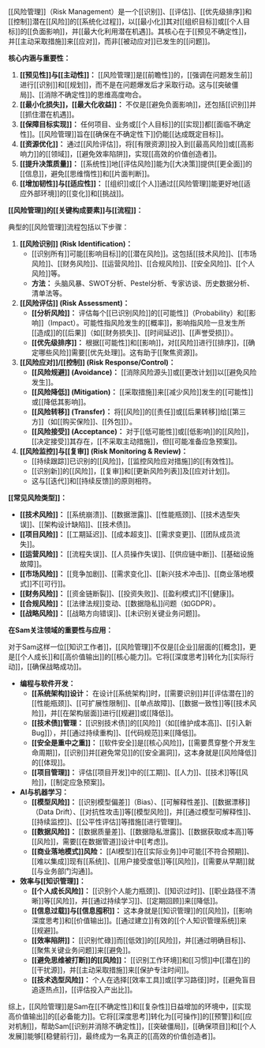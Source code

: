 [[风险管理]]（Risk Management）是一个[[识别]]、[[评估]]、[[优先级排序]]和[[控制]]潜在[[风险]]的[[系统化过程]]，以[[最小化]]其对[[组织目标]]或[[个人目标]]的[[负面影响]]，并[[最大化利用潜在机遇]]。其核心在于[[预见不确定性]]，并[[主动采取措施]]来[[应对]]，而非[[被动应对]]已发生的[[问题]]。

**核心内涵与重要性：**

1.  **[[预见性]]与[[主动性]]：** [[风险管理]]是[[前瞻性]]的，[[强调在问题发生前]]进行[[识别]]和[[规划]]，而不是在问题爆发后才采取行动。这与[[突破僵局]]、[[消除不确定性]]的思维高度吻合。
2.  **[[最小化损失]]，[[最大化收益]]：** 不仅是[[避免负面影响]]，还包括[[识别]]并[[抓住潜在机遇]]。
3.  **[[保障目标实现]]：** 任何项目、业务或[[个人目标]]的[[实现]]都[[面临不确定性]]。[[风险管理]]旨在[[确保在不确定性下]]仍能[[达成既定目标]]。
4.  **[[资源优化]]：** 通过[[风险评估]]，将[[有限资源]]投入到[[最高风险]]或[[高影响力]]的[[领域]]，[[避免效率陷阱]]，实现[[高效的价值创造者]]。
5.  **[[提升决策质量]]：** [[系统性]]地[[评估风险]]能为[[大决策]]提供[[更全面]]的[[信息]]，避免[[思维惰性]]和[[片面判断]]。
6.  **[[增加韧性]]与[[适应性]]：** [[组织]]或[[个人]]通过[[风险管理]]能更好地[[适应外部环境]]的[[变化]]和[[挑战]]。

**[[风险管理]]的[[关键构成要素]]与[[流程]]：**

典型的[[风险管理]]流程包括以下步骤：

1.  **[[风险识别]] (Risk Identification)：**
    *   [[识别所有]]可能[[影响目标]]的[[潜在风险]]。这包括[[技术风险]]、[[市场风险]]、[[财务风险]]、[[运营风险]]、[[合规风险]]、[[安全风险]]、[[个人风险]]等。
    *   **方法：** 头脑风暴、SWOT分析、Pestel分析、专家访谈、历史数据分析、清单法等。
2.  **[[风险评估]] (Risk Assessment)：**
    *   **[[分析风险]]：** 评估每个[[已识别风险]]的[[可能性]]（Probability）和[[影响]]（Impact）。可能性指风险发生的[[概率]]，影响指风险一旦发生所[[造成]]的[[后果]]（如[[财务损失]]、[[时间延迟]]、[[声誉受损]]）。
    *   **[[优先级排序]]：** 根据[[可能性]]和[[影响]]，对[[风险]]进行[[排序]]，[[确定哪些风险]]需要[[优先处理]]。这有助于[[聚焦资源]]。
3.  **[[风险应对]]/[[控制]] (Risk Response/Control)：**
    *   **[[风险规避]] (Avoidance)：** [[消除风险源头]]或[[更改计划]]以[[避免风险发生]]。
    *   **[[风险降低]] (Mitigation)：** [[采取措施]]来[[减少风险]]发生的[[可能性]]或[[降低其影响]]。
    *   **[[风险转移]] (Transfer)：** 将[[风险]]的[[责任]]或[[后果转移]]给[[第三方]]（如[[购买保险]]、[[外包]]）。
    *   **[[风险接受]] (Acceptance)：** 对于[[低可能性]]或[[低影响]]的[[风险]]，[[决定接受]]其存在，[[不采取主动措施]]，但[[可能准备应急预案]]。
4.  **[[风险监控]]与[[复审]] (Risk Monitoring & Review)：**
    *   [[持续跟踪]]已识别的[[风险]]，[[监控风险应对措施]]的[[有效性]]。
    *   [[识别新]]的[[风险]]，[[复审]]和[[更新风险列表]]及[[应对计划]]。
    *   这与[[迭代]]和[[持续反馈]]的原则相符。

**[[常见风险类型]]：**

*   **[[技术风险]]：** [[系统崩溃]]、[[数据泄露]]、[[性能瓶颈]]、[[技术选型失误]]、[[架构设计缺陷]]、[[技术债]]。
*   **[[项目风险]]：** [[工期延迟]]、[[成本超支]]、[[需求变更]]、[[团队成员流失]]。
*   **[[运营风险]]：** [[流程失误]]、[[人员操作失误]]、[[供应链中断]]、[[基础设施故障]]。
*   **[[市场风险]]：** [[竞争加剧]]、[[需求变化]]、[[新兴技术冲击]]、[[商业落地模式]]不[[可行]]。
*   **[[财务风险]]：** [[资金链断裂]]、[[投资失败]]、[[盈利模式]]不[[健康]]。
*   **[[合规风险]]：** [[法律法规]]变动、[[数据隐私]]问题（如GDPR）。
*   **[[战略风险]]：** [[战略方向错误]]、[[未识别关键业务问题]]。

**在Sam关注领域的重要性与应用：**

对于Sam这样一位[[知识工作者]]，[[风险管理]]不仅是[[企业]]层面的[[概念]]，更是[[个人成长]]和[[高价值输出]]的[[核心能力]]。它将[[深度思考]]转化为[[实际行动]]，[[确保战略成功]]。

*   **编程与软件开发：**
    *   **[[系统架构]]设计：** 在设计[[系统架构]]时，[[需要识别]]并[[评估潜在]]的[[性能瓶颈]]、[[可扩展性限制]]、[[单点故障]]、[[数据一致性]]等[[技术风险]]，并[[在架构层面]]进行[[规避]]或[[降低]]。
    *   **[[技术债]]管理：** [[识别技术债]]的[[风险]]（如[[维护成本高]]、[[引入新Bug]]），并[[通过持续重构]]、[[代码规范]]来[[降低]]。
    *   **[[安全是重中之重]]：** [[软件安全]]是[[核心风险]]，[[需要贯穿整个开发生命周期]]，[[识别]]并[[避免常见]]的[[安全漏洞]]，这本身就是[[风险降低]]的[[体现]]。
    *   **[[项目管理]]：** 评估[[项目开发]]中的[[工期]]、[[人力]]、[[技术]]等[[风险]]，[[制定应急预案]]。
*   **AI与机器学习：**
    *   **[[模型风险]]：** [[识别模型偏差]]（Bias）、[[可解释性差]]、[[数据漂移]]（Data Drift）、[[对抗性攻击]]等[[模型风险]]，并[[通过模型可解释性]]、[[持续监控]]、[[公平性评估]]等措施[[进行管理]]。
    *   **[[数据风险]]：** [[数据质量差]]、[[数据隐私泄露]]、[[数据获取成本高]]等[[风险]]，需要[[在数据管道]]设计中[[考虑]]。
    *   **[[商业落地模式]]风险：** [[AI模型]]在[[实际业务]]中可能[[不符合预期]]、[[难以集成]]现有[[系统]]、[[用户接受度低]]等[[风险]]，[[需要从早期]]就[[与业务部门沟通]]。
*   **效率与[[知识管理]]：**
    *   **[[个人成长风险]]：** [[识别个人能力瓶颈]]、[[知识过时]]、[[职业路径不清晰]]等[[风险]]，并[[通过持续学习]]、[[定期回顾]]来[[降低]]。
    *   **[[信息过载]]与[[信息囤积]]：** 这本身就是[[知识管理]]的[[风险]]，[[影响深度思考]]和[[价值输出]]。[[通过建立]]有效的[[个人知识管理系统]]来[[规避]]。
    *   **[[效率陷阱]]：** [[识别忙碌]]而[[低效]]的[[风险]]，并[[通过明确目标]]、[[聚焦关键业务问题]]来[[避免]]。
    *   **[[避免思维被打断]]的[[风险]]：** [[识别工作环境]]和[[习惯]]中[[潜在]]的[[干扰源]]，并[[主动采取措施]]来[[保护专注时间]]。
    *   **[[技术选型风险]]：** 个人在选择[[效率工具]]或[[学习路径]]时，[[避免盲目追逐热点]]，[[评估投入产出比]]。

综上，[[风险管理]]是Sam在[[不确定性]]和[[复杂性]]日益增加的环境中，[[实现高价值输出]]的[[必备能力]]。它将[[深度思考]]转化为[[可操作]]的[[预警]]和[[应对机制]]，帮助Sam[[识别并消除不确定性]]，[[突破僵局]]，[[确保项目]]和[[个人发展]]能够[[稳健前行]]，最终成为一名真正的[[高效的价值创造者]]。